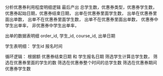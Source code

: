 分析优惠券利用程度明细逻辑
最后产出
总学生数，优惠券类型，优惠券学生数，优惠券起始日期，优惠券结束日期，
出单在优惠券里面学生数，
出单在优惠券里面出单数，
出单不在优惠券里面学生数，
出单不在优惠券里面出单数，
优惠券中学生出单率，
非优惠券中学生出单率，

出单的数据表明细
order_id, 
学生_id,
course_id,
出单日期

学生表明细：
学生id
报名时间


循环逻辑：
根据额 优惠券结束日期 和 学生报名日期 筛选学生计算总学生数，
筛选在优惠券里面的学生的数
筛选在优惠券整个时间的总学生数
筛选在优惠券期间优惠券学生数




